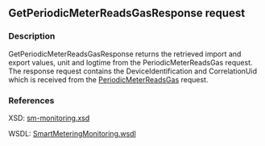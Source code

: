 ## GetPeriodicMeterReadsGasResponse request

### Description
GetPeriodicMeterReadsGasResponse returns the retrieved import and export values, unit and logtime from the PeriodicMeterReadsGas request. The response request contains the DeviceIdentification and CorrelationUid which is received from the [PeriodicMeterReadsGas](PeriodicMeterReadsGas.md) request.

### References

XSD: [sm-monitoring.xsd](https://github.com/OSGP/Platform/blob/development/osgp-adapter-ws-smartmetering/src/main/webapp/WEB-INF/wsdl/smartmetering/schemas/sm-monitoringsm-monitoring.xsd)

WSDL: [SmartMeteringMonitoring.wsdl](https://github.com/OSGP/Platform/blob/development/osgp-adapter-ws-smartmetering/src/main/webapp/WEB-INF/wsdl/smartmetering/SmartMeteringMonitoring.wsdl)
